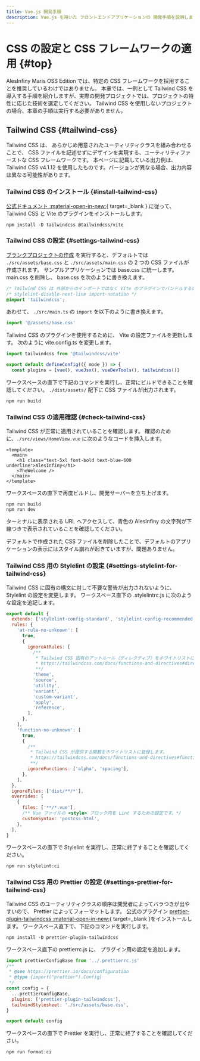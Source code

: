 ```yaml
---
title: Vue.js 開発手順
description: Vue.js を用いた フロントエンドアプリケーションの 開発手順を説明します。
---
```


# CSS の設定と CSS フレームワークの適用 {#top}

AlesInfiny Maris OSS Edition では、特定の CSS フレームワークを採用することを推奨しているわけではありません。
本章では、一例として Tailwind CSS を導入する手順を紹介しますが、実際の開発プロジェクトでは、プロジェクトの特性に応じた技術を選定してください。
Tailwind CSS を使用しないプロジェクトの場合、本章の手順は実行する必要がありません。

## Tailwind CSS {#tailwind-css}

Tailwind CSS は、 あらかじめ用意されたユーティリティクラスを組み合わせることで、
CSS ファイルを記述せずにデザインを実現する、ユーティリティファーストな CSS フレームワークです。
本ページに記載している出力例は、 Tailwind CSS v4.1.12 を使用したものです。バージョンが異なる場合、出力内容は異なる可能性があります。

### Tailwind CSS のインストール {#install-tailwind-css}

[公式ドキュメント :material-open-in-new:](https://tailwindcss.com/docs/installation/using-vite){ target=_blank } に従って、 Tailwind CSS と Vite のプラグインをインストールします。

```shell
npm install -D tailwindcss @tailwindcss/vite
```

### Tailwind CSS の設定 {#settings-tailwind-css}

[ブランクプロジェクトの作成](./create-vuejs-blank-project.md) を実行すると、デフォルトでは　`./src/assets/base.css` と `./src/assets/main.css` の 2 つの CSS ファイルが作成されます。
サンプルアプリケーションでは base.css に統一します。
main.css を削除し、 base.css を次のように書き換えます。

```css title="base.css"
/* Tailwind CSS は 外部からのインポートではなく Vite のプラグインでバンドルするので、 Stylelintで URL 形式に自動修正されないように無効化します */
/* stylelint-disable-next-line import-notation */
@import 'tailwindcss';
```

あわせて、 `./src/main.ts` の `import` を以下のように書き換えます。

```typescript title="main.ts"
import '@/assets/base.css'
```

Tailwind CSS のプラグインを使用するために、 Vite の設定ファイルを更新します。
次のように vite.config.ts を変更します。

```typescript title="vite.config.ts" hl_lines="1 4"
import tailwindcss from '@tailwindcss/vite'

export default defineConfig(({ mode }) => {
  const plugins = [vue(), vueJsx(), vueDevTools(), tailwindcss()]
```

ワークスペースの直下で下記のコマンドを実行し、正常にビルドできることを確認してください。
`./dist/assets/` 配下に CSS ファイルが出力されます。

```shell
npm run build
```

### Tailwind CSS の適用確認 {#check-tailwind-css}

Tailwind CSS が正常に適用されていることを確認します。
確認のために、`./src/views/HomeView.vue` に次のようなコードを挿入します。

```vue title="HomeView.vue" hl_lines="3"
<template>
  <main>
    <h1 class="text-5xl font-bold text-blue-600 underline">AlesInfiny</h1>
    <TheWelcome />
  </main>
</template>
```

ワークスペースの直下で再度ビルドし、開発サーバーを立ち上げます。

```shell
npm run build
npm run dev
```

ターミナルに表示される URL へアクセスして、青色の AlesInfiny の文字列が下線つきで表示されていることを確認してください。

デフォルトで作成された CSS ファイルを削除したことで、デフォルトのアプリケーションの表示にはスタイル崩れが起きていますが、問題ありません。

### Tailwind CSS 用の Stylelint の設定 {#settings-stylelint-for-tailwind-css}

Tailwind CSS に固有の構文に対して不要な警告が出力されないように、 Stylelint の設定を変更します。
ワークスペース直下の .stylelintrc.js に次のような設定を追記します。

```javascript title="Tailwind CSS 用の .stylelintrc.js" hl_lines="3-33"
export default {
  extends: ['stylelint-config-standard', 'stylelint-config-recommended-vue'],
  rules: {
    'at-rule-no-unknown': [
      true,
      {
        ignoreAtRules: [
          /**
           * Tailwind CSS 固有のアットルール（ディレクティブ）をホワイトリストに登録します。
           * https://tailwindcss.com/docs/functions-and-directives#directives
           **/
          'theme',
          'source',
          'utility',
          'variant',
          'custom-variant',
          'apply',
          'reference',
        ],
      },
    ],
    'function-no-unknown': [
      true,
      {
        /**
         * Tailwind CSS が提供する関数をホワイトリストに登録します。
         * https://tailwindcss.com/docs/functions-and-directives#functions
         **/
        ignoreFunctions: ['alpha', 'spacing'],
      },
    ],
  },
  ignoreFiles: ['dist/**/*'],
  overrides: [
    {
      files: ['**/*.vue'],
      /** Vue ファイルの <style> ブロック内を Lint するための設定です。*/
      customSyntax: 'postcss-html',
    },
  ],
}
```

ワークスペースの直下で Stylelint を実行し、正常に終了することを確認してください。

```shell
npm run stylelint:ci
```

### Tailwind CSS 用の Prettier の設定 {#settings-prettier-for-tailwind-css}

Tailwind CSS のユーティリティクラスの順序は開発者によってバラつきが出やすいので、 Prettier によってフォーマットします。
公式のプラグイン [prettier-plugin-tailwindcss :material-open-in-new:](https://github.com/tailwindlabs/prettier-plugin-tailwindcss){ target=_blank }をインストールします。
ワークスペース直下で、下記のコマンドを実行します。

```shell
npm install -D prettier-plugin-tailwindcss
```

ワークスペース直下の prettierrc.js に、 プラグイン用の設定を追加します。

```javascript title="Tailwind CSS 用の prettierrc.js"  hl_lines="8-9"
import prettierConfigBase from '../.prettierrc.js'
/**
 * @see https://prettier.io/docs/configuration
 * @type {import("prettier").Config}
 */
const config = {
  ...prettierConfigBase,
  plugins: ['prettier-plugin-tailwindcss'],
  tailwindStylesheet: './src/assets/base.css',
}

export default config

```

ワークスペースの直下で Prettier を実行し、正常に終了することを確認してください。

```shell
npm run format:ci
```

